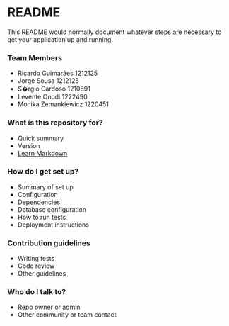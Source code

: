 # README #

This README would normally document whatever steps are necessary to get your application up and running.


### Team Members
* Ricardo Guimarães 1212125 
* Jorge Sousa 1212125
* S�rgio Cardoso 1210891
* Levente Onodi 1222490
* Monika Zemankiewicz 1220451

### What is this repository for? ###

* Quick summary
* Version
* [Learn Markdown](https://bitbucket.org/tutorials/markdowndemo)

### How do I get set up? ###

* Summary of set up
* Configuration
* Dependencies
* Database configuration
* How to run tests
* Deployment instructions

### Contribution guidelines ###

* Writing tests
* Code review
* Other guidelines

### Who do I talk to? ###

* Repo owner or admin
* Other community or team contact